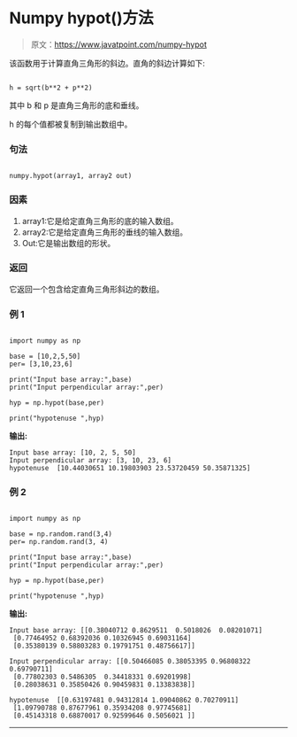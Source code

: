 # Numpy hypot()方法

> 原文：<https://www.javatpoint.com/numpy-hypot>

该函数用于计算直角三角形的斜边。直角的斜边计算如下:

```

h = sqrt(b**2 + p**2)

```

其中 b 和 p 是直角三角形的底和垂线。

h 的每个值都被复制到输出数组中。

### 句法

```

numpy.hypot(array1, array2 out)

```

### 因素

1.  array1:它是给定直角三角形的底的输入数组。
2.  array2:它是给定直角三角形的垂线的输入数组。
3.  Out:它是输出数组的形状。

### 返回

它返回一个包含给定直角三角形斜边的数组。

### 例 1

```

import numpy as np

base = [10,2,5,50]
per= [3,10,23,6]

print("Input base array:",base)
print("Input perpendicular array:",per)

hyp = np.hypot(base,per)

print("hypotenuse ",hyp)

```

**输出:**

```
Input base array: [10, 2, 5, 50]
Input perpendicular array: [3, 10, 23, 6]
hypotenuse  [10.44030651 10.19803903 23.53720459 50.35871325]

```

### 例 2

```

import numpy as np

base = np.random.rand(3,4)
per= np.random.rand(3, 4)

print("Input base array:",base)
print("Input perpendicular array:",per)

hyp = np.hypot(base,per)

print("hypotenuse ",hyp)

```

**输出:**

```
Input base array: [[0.38040712 0.8629511  0.5018026  0.08201071]
 [0.77464952 0.68392036 0.10326945 0.69031164]
 [0.35380139 0.58803283 0.19791751 0.48756617]]

Input perpendicular array: [[0.50466085 0.38053395 0.96808322 0.69790711]
 [0.77802303 0.5486305  0.34418331 0.69201998]
 [0.28038631 0.35850426 0.90459831 0.13383838]]

hypotenuse  [[0.63197481 0.94312814 1.09040862 0.70270911]
 [1.09790788 0.87677961 0.35934208 0.97745681]
 [0.45143318 0.68870017 0.92599646 0.5056021 ]]

```

* * *